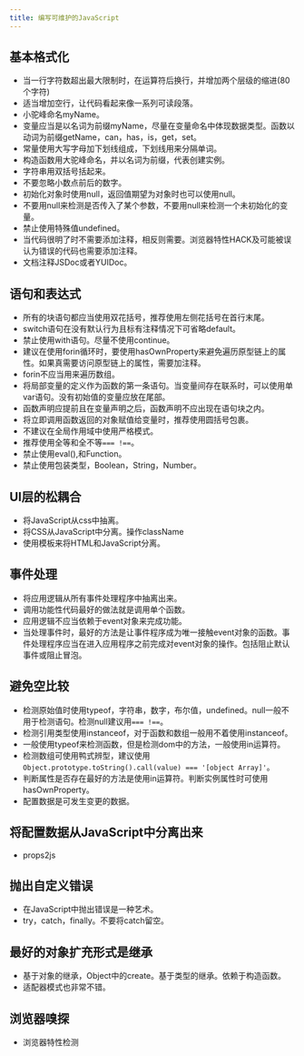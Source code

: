 ```yaml
---
title: 编写可维护的JavaScript
---
```


## 基本格式化

- 当一行字符数超出最大限制时，在运算符后换行，并增加两个层级的缩进(80个字符)
- 适当增加空行，让代码看起来像一系列可读段落。
- 小驼峰命名myName。
- 变量应当是以名词为前缀myName，尽量在变量命名中体现数据类型。函数以动词为前缀getName，can，has，is，get，set。
- 常量使用大写字母加下划线组成，下划线用来分隔单词。
- 构造函数用大驼峰命名，并以名词为前缀，代表创建实例。
- 字符串用双括号括起来。
- 不要忽略小数点前后的数字。
- 初始化对象时使用null，返回值期望为对象时也可以使用null。
- 不要用null来检测是否传入了某个参数，不要用null来检测一个未初始化的变量。
- 禁止使用特殊值undefined。
- 当代码很明了时不需要添加注释，相反则需要。浏览器特性HACK及可能被误认为错误的代码也需要添加注释。
- 文档注释JSDoc或者YUIDoc。

## 语句和表达式

- 所有的块语句都应当使用双花括号，推荐使用左侧花括号在首行末尾。
- switch语句在没有默认行为且标有注释情况下可省略default。
- 禁止使用with语句。尽量不使用continue。
- 建议在使用forin循环时，要使用hasOwnProperty来避免遍历原型链上的属性。如果真需要访问原型链上的属性，需要加注释。
- forin不应当用来遍历数组。
- 将局部变量的定义作为函数的第一条语句。当变量间存在联系时，可以使用单var语句。没有初始值的变量应放在尾部。
- 函数声明应提前且在变量声明之后，函数声明不应出现在语句块之内。
- 将立即调用函数返回的对象赋值给变量时，推荐使用圆括号包裹。
- 不建议在全局作用域中使用严格模式。
- 推荐使用全等和全不等`=== !==`。
- 禁止使用eval(),和Function。
- 禁止使用包装类型，Boolean，String，Number。

## UI层的松耦合

- 将JavaScript从css中抽离。
- 将CSS从JavaScript中分离。操作className
- 使用模板来将HTML和JavaScript分离。

## 事件处理

- 将应用逻辑从所有事件处理程序中抽离出来。
- 调用功能性代码最好的做法就是调用单个函数。
- 应用逻辑不应当依赖于event对象来完成功能。
- 当处理事件时，最好的方法是让事件程序成为唯一接触event对象的函数。事件处理程序应当在进入应用程序之前完成对event对象的操作。包括阻止默认事件或阻止冒泡。

## 避免空比较

- 检测原始值时使用typeof，字符串，数字，布尔值，undefined。null一般不用于检测语句。检测null建议用`=== !==`。
- 检测引用类型使用instanceof，对于函数和数组一般用不着使用instanceof。
- 一般使用typeof来检测函数，但是检测dom中的方法，一般使用in运算符。
- 检测数组可使用鸭式辨型，建议使用`Object.prototype.toString().call(value) === '[object Array]'`。
- 判断属性是否存在最好的方法是使用in运算符。判断实例属性时可使用hasOwnProperty。
- 配置数据是可发生变更的数据。

## 将配置数据从JavaScript中分离出来

- props2js

## 抛出自定义错误

- 在JavaScript中抛出错误是一种艺术。
- try，catch，finally。不要将catch留空。

## 最好的对象扩充形式是继承

- 基于对象的继承，Object中的create。基于类型的继承。依赖于构造函数。
- 适配器模式也非常不错。

## 浏览器嗅探

- 浏览器特性检测
